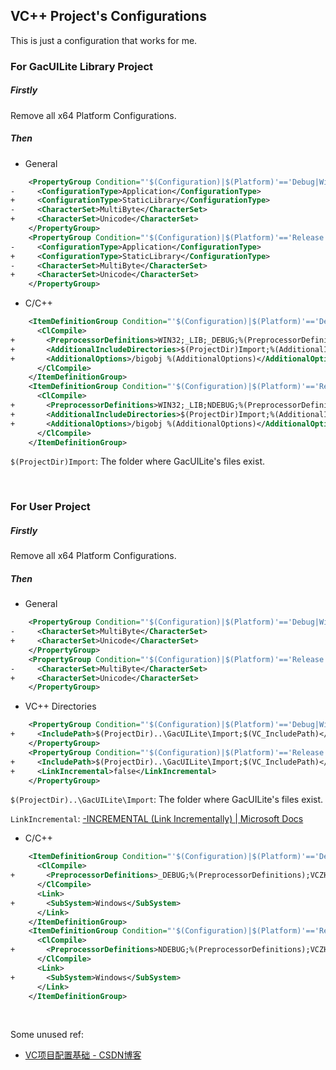 ## VC++ Project's Configurations

This is just a configuration that works for me.

### For GacUILite Library Project

##### Firstly

Remove all x64 Platform Configurations.

##### Then

* General

```XML
    <PropertyGroup Condition="'$(Configuration)|$(Platform)'=='Debug|Win32'" Label="Configuration">
-     <ConfigurationType>Application</ConfigurationType>
+     <ConfigurationType>StaticLibrary</ConfigurationType>
-     <CharacterSet>MultiByte</CharacterSet>
+     <CharacterSet>Unicode</CharacterSet>
    </PropertyGroup>
    <PropertyGroup Condition="'$(Configuration)|$(Platform)'=='Release|Win32'" Label="Configuration">
-     <ConfigurationType>Application</ConfigurationType>
+     <ConfigurationType>StaticLibrary</ConfigurationType>
-     <CharacterSet>MultiByte</CharacterSet>
+     <CharacterSet>Unicode</CharacterSet>
    </PropertyGroup>
```

* C/C++

```XML
    <ItemDefinitionGroup Condition="'$(Configuration)|$(Platform)'=='Debug|Win32'">
      <ClCompile>
+       <PreprocessorDefinitions>WIN32;_LIB;_DEBUG;%(PreprocessorDefinitions);VCZH_DEBUG_NO_REFLECTION</PreprocessorDefinitions>
+       <AdditionalIncludeDirectories>$(ProjectDir)Import;%(AdditionalIncludeDirectories)</AdditionalIncludeDirectories>
+       <AdditionalOptions>/bigobj %(AdditionalOptions)</AdditionalOptions>
      </ClCompile>
    </ItemDefinitionGroup>
    <ItemDefinitionGroup Condition="'$(Configuration)|$(Platform)'=='Release|Win32'">
      <ClCompile>
+       <PreprocessorDefinitions>WIN32;_LIB;NDEBUG;%(PreprocessorDefinitions);VCZH_DEBUG_NO_REFLECTION</PreprocessorDefinitions>
+       <AdditionalIncludeDirectories>$(ProjectDir)Import;%(AdditionalIncludeDirectories)</AdditionalIncludeDirectories>
+       <AdditionalOptions>/bigobj %(AdditionalOptions)</AdditionalOptions>
      </ClCompile>
    </ItemDefinitionGroup>
```

```$(ProjectDir)Import```: The folder where GacUILite's files exist.

<br/>

### For User Project

##### Firstly

Remove all x64 Platform Configurations.

##### Then

* General

```XML
    <PropertyGroup Condition="'$(Configuration)|$(Platform)'=='Debug|Win32'" Label="Configuration">
-     <CharacterSet>MultiByte</CharacterSet>
+     <CharacterSet>Unicode</CharacterSet>
    </PropertyGroup>
    <PropertyGroup Condition="'$(Configuration)|$(Platform)'=='Release|Win32'" Label="Configuration">
-     <CharacterSet>MultiByte</CharacterSet>
+     <CharacterSet>Unicode</CharacterSet>
    </PropertyGroup>
```

* VC++ Directories

```XML
    <PropertyGroup Condition="'$(Configuration)|$(Platform)'=='Debug|Win32'">
+     <IncludePath>$(ProjectDir)..\GacUILite\Import;$(VC_IncludePath)</IncludePath>
    </PropertyGroup>
    <PropertyGroup Condition="'$(Configuration)|$(Platform)'=='Release|Win32'">
+     <IncludePath>$(ProjectDir)..\GacUILite\Import;$(VC_IncludePath)</IncludePath>
+     <LinkIncremental>false</LinkIncremental>
    </PropertyGroup>
```

```$(ProjectDir)..\GacUILite\Import```: The folder where GacUILite's files exist.

```LinkIncremental```: [-INCREMENTAL (Link Incrementally) | Microsoft Docs](https://docs.microsoft.com/en-us/cpp/build/reference/incremental-link-incrementally)

* C/C++

```XML
    <ItemDefinitionGroup Condition="'$(Configuration)|$(Platform)'=='Debug|Win32'">
      <ClCompile>
+       <PreprocessorDefinitions>_DEBUG;%(PreprocessorDefinitions);VCZH_DEBUG_NO_REFLECTION</PreprocessorDefinitions>
      </ClCompile>
      <Link>
+       <SubSystem>Windows</SubSystem>
      </Link>
    </ItemDefinitionGroup>
    <ItemDefinitionGroup Condition="'$(Configuration)|$(Platform)'=='Release|Win32'">
      <ClCompile>
+       <PreprocessorDefinitions>NDEBUG;%(PreprocessorDefinitions);VCZH_DEBUG_NO_REFLECTION</PreprocessorDefinitions>
      </ClCompile>
      <Link>
+       <SubSystem>Windows</SubSystem>
      </Link>
    </ItemDefinitionGroup>
```

<br/>

Some unused ref:

* [VC项目配置基础 - CSDN博客](https://blog.csdn.net/phunxm/article/details/5082488)
